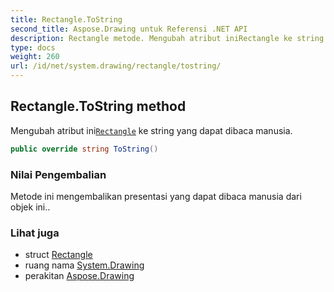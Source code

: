 ```yaml
---
title: Rectangle.ToString
second_title: Aspose.Drawing untuk Referensi .NET API
description: Rectangle metode. Mengubah atribut iniRectangle ke string yang dapat dibaca manusia.
type: docs
weight: 260
url: /id/net/system.drawing/rectangle/tostring/
---
```

## Rectangle.ToString method

Mengubah atribut ini[`Rectangle`](../) ke string yang dapat dibaca manusia.

```csharp
public override string ToString()
```

### Nilai Pengembalian

Metode ini mengembalikan presentasi yang dapat dibaca manusia dari objek ini..

### Lihat juga

* struct [Rectangle](../)
* ruang nama [System.Drawing](../../rectangle/)
* perakitan [Aspose.Drawing](../../../)


